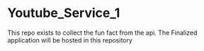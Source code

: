 # Youtube_Service_1
This repo exists to collect the fun fact from the api. The Finalized application will be hosted in this repository
